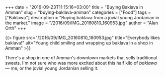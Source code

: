 +++
date = "2016-09-23T11:15:16+03:00"
title = "Buying Baklava in Amman"
slug = "buying-baklava-amman"
categories = ["Food"]
tags = ["Baklawa"]
description = "Buying baklava from a jovial young Jordanian in the market."
image = "/2016/09/IMG_20160810_160953.jpg"
author = "Alan Orth"
+++

{{< figure src="/2016/09/IMG_20160810_160953.jpg" title="Everybody likes baklava!" alt="Young child smiling and wrapping up baklava in a shop in Amman" >}}

There's a shop in one of Amman's downtown markets that sells traditional sweets. I'm not sure who was more excited about this half kilo of _baklawa_ — me, or the jovial young Jordanian selling it.
